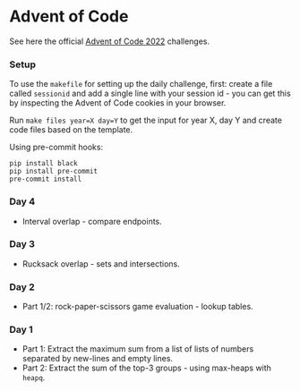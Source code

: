 # Advent of Code

See here the official [Advent of Code 2022](https://adventofcode.com/2022) challenges.

### Setup

To use the `makefile` for setting up the daily challenge, first: create a file called `sessionid` and add a single line with your session id - you can get this by inspecting the Advent of Code cookies in your browser.

Run `make files year=X day=Y` to get the input for year X, day Y and create code files based on the template.

Using pre-commit hooks:

```
pip install black
pip install pre-commit
pre-commit install
```

### Day 4

- Interval overlap - compare endpoints.

### Day 3

- Rucksack overlap - sets and intersections.

### Day 2

- Part 1/2: rock-paper-scissors game evaluation - lookup tables.

### Day 1

- Part 1: Extract the maximum sum from a list of lists of numbers separated by new-lines and empty lines.
- Part 2: Extract the sum of the top-3 groups - using max-heaps with `heapq`.
